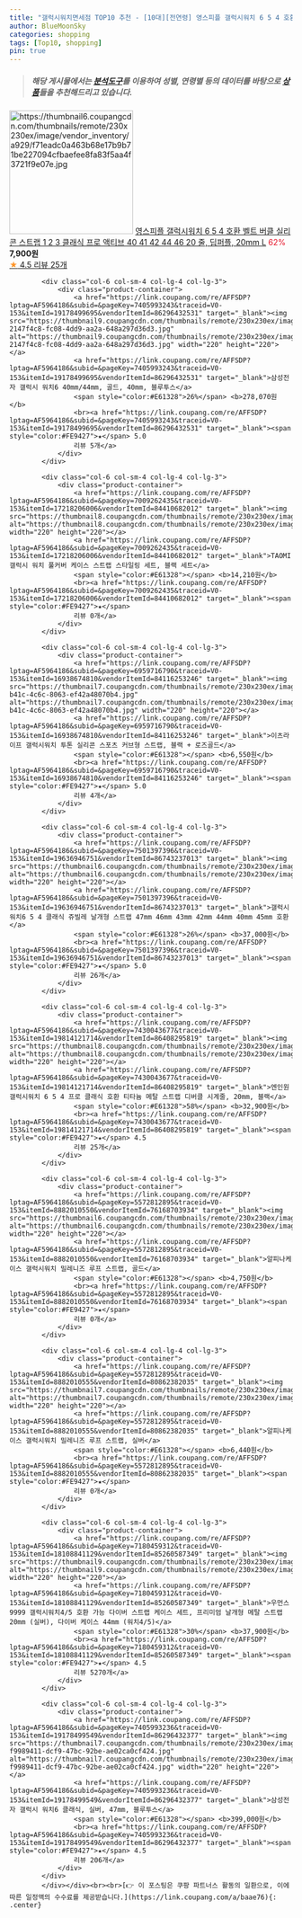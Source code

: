 ```yaml
---
title: "갤럭시워치면세점 TOP10 추천 - [10대][전연령] 영스피플 갤럭시워치 6 5 4 호환 벨트 버클 실리콘 스트랩 1 2 3 클래식 프로 액티브 40 41 42 44 46 20 "
author: BlueMoonSky
categories: shopping
tags: [Top10, shopping]
pin: true
---
```


> ##### 해당 게시물에서는 [**분석도구**](https://itemscout.io/)를 이용하여 **성별**, **연령별** 등의 데이터를 바탕으로 [**상품**](https://link.coupang.com/a/baae76)들을 추천해드리고 있습니다.
<div class="container"><div class="row">
            <div class="col-6 col-sm-4 col-lg-4 col-lg-3">
                <div class="product-container">
                    <a href="https://link.coupang.com/re/AFFSDP?lptag=AF5964186&subid=&pageKey=6209063004&traceid=V0-153&itemId=15307526315&vendorItemId=82527887323" target="_blank"><img src="https://thumbnail6.coupangcdn.com/thumbnails/remote/230x230ex/image/vendor_inventory/a929/f71eadc0a463b68e17b9b71be227094cfbaefee8fa83f5aa4f3721f9e07e.jpg" alt="https://thumbnail6.coupangcdn.com/thumbnails/remote/230x230ex/image/vendor_inventory/a929/f71eadc0a463b68e17b9b71be227094cfbaefee8fa83f5aa4f3721f9e07e.jpg" width="220" height="220"></a>
                    <a href="https://link.coupang.com/re/AFFSDP?lptag=AF5964186&subid=&pageKey=6209063004&traceid=V0-153&itemId=15307526315&vendorItemId=82527887323" target="_blank">영스피플 갤럭시워치 6 5 4 호환 벨트 버클 실리콘 스트랩 1 2 3 클래식 프로 액티브 40 41 42 44 46 20 줄, 딥퍼플, 20mm L</a>
                    <span style="color:#E61328">62%</span> <b>7,900원</b>
                    <br><a href="https://link.coupang.com/re/AFFSDP?lptag=AF5964186&subid=&pageKey=6209063004&traceid=V0-153&itemId=15307526315&vendorItemId=82527887323" target="_blank"><span style="color:#FE9427">★</span> 4.5
                    리뷰 25개</a>
                </div>
            </div>
            
            <div class="col-6 col-sm-4 col-lg-4 col-lg-3">
                <div class="product-container">
                    <a href="https://link.coupang.com/re/AFFSDP?lptag=AF5964186&subid=&pageKey=7405993243&traceid=V0-153&itemId=19178499695&vendorItemId=86296432531" target="_blank"><img src="https://thumbnail9.coupangcdn.com/thumbnails/remote/230x230ex/image/retail/images/586359210520905-2147f4c8-fc08-4dd9-aa2a-648a297d36d3.jpg" alt="https://thumbnail9.coupangcdn.com/thumbnails/remote/230x230ex/image/retail/images/586359210520905-2147f4c8-fc08-4dd9-aa2a-648a297d36d3.jpg" width="220" height="220"></a>
                    <a href="https://link.coupang.com/re/AFFSDP?lptag=AF5964186&subid=&pageKey=7405993243&traceid=V0-153&itemId=19178499695&vendorItemId=86296432531" target="_blank">삼성전자 갤럭시 워치6 40mm/44mm, 골드, 40mm, 블루투스</a>
                    <span style="color:#E61328">26%</span> <b>278,070원</b>
                    <br><a href="https://link.coupang.com/re/AFFSDP?lptag=AF5964186&subid=&pageKey=7405993243&traceid=V0-153&itemId=19178499695&vendorItemId=86296432531" target="_blank"><span style="color:#FE9427">★</span> 5.0
                    리뷰 5개</a>
                </div>
            </div>
            
            <div class="col-6 col-sm-4 col-lg-4 col-lg-3">
                <div class="product-container">
                    <a href="https://link.coupang.com/re/AFFSDP?lptag=AF5964186&subid=&pageKey=7009262435&traceid=V0-153&itemId=17218206006&vendorItemId=84410682012" target="_blank"><img src="https://thumbnail8.coupangcdn.com/thumbnails/remote/230x230ex/image/vendor_inventory/e488/8fee441f4ba243303b0a61028914b1ad8282f3023e2cf8ad36c751bdb12a.jpg" alt="https://thumbnail8.coupangcdn.com/thumbnails/remote/230x230ex/image/vendor_inventory/e488/8fee441f4ba243303b0a61028914b1ad8282f3023e2cf8ad36c751bdb12a.jpg" width="220" height="220"></a>
                    <a href="https://link.coupang.com/re/AFFSDP?lptag=AF5964186&subid=&pageKey=7009262435&traceid=V0-153&itemId=17218206006&vendorItemId=84410682012" target="_blank">TAOMI 갤럭시 워치 풀커버 케이스 스트랩 스타일링 세트, 블랙 세트</a>
                    <span style="color:#E61328"></span> <b>14,210원</b>
                    <br><a href="https://link.coupang.com/re/AFFSDP?lptag=AF5964186&subid=&pageKey=7009262435&traceid=V0-153&itemId=17218206006&vendorItemId=84410682012" target="_blank"><span style="color:#FE9427">★</span> 
                    리뷰 0개</a>
                </div>
            </div>
            
            <div class="col-6 col-sm-4 col-lg-4 col-lg-3">
                <div class="product-container">
                    <a href="https://link.coupang.com/re/AFFSDP?lptag=AF5964186&subid=&pageKey=6959716790&traceid=V0-153&itemId=16938674810&vendorItemId=84116253246" target="_blank"><img src="https://thumbnail7.coupangcdn.com/thumbnails/remote/230x230ex/image/retail/images/2022/11/30/15/5/8cea655a-b41c-4c6c-8063-ef42a48070b4.jpg" alt="https://thumbnail7.coupangcdn.com/thumbnails/remote/230x230ex/image/retail/images/2022/11/30/15/5/8cea655a-b41c-4c6c-8063-ef42a48070b4.jpg" width="220" height="220"></a>
                    <a href="https://link.coupang.com/re/AFFSDP?lptag=AF5964186&subid=&pageKey=6959716790&traceid=V0-153&itemId=16938674810&vendorItemId=84116253246" target="_blank">이츠라이프 갤럭시워치 투톤 실리콘 스포츠 커브형 스트랩, 블랙 + 로즈골드</a>
                    <span style="color:#E61328"></span> <b>6,550원</b>
                    <br><a href="https://link.coupang.com/re/AFFSDP?lptag=AF5964186&subid=&pageKey=6959716790&traceid=V0-153&itemId=16938674810&vendorItemId=84116253246" target="_blank"><span style="color:#FE9427">★</span> 5.0
                    리뷰 4개</a>
                </div>
            </div>
            
            <div class="col-6 col-sm-4 col-lg-4 col-lg-3">
                <div class="product-container">
                    <a href="https://link.coupang.com/re/AFFSDP?lptag=AF5964186&subid=&pageKey=7501397396&traceid=V0-153&itemId=19636946751&vendorItemId=86743237013" target="_blank"><img src="https://thumbnail6.coupangcdn.com/thumbnails/remote/230x230ex/image/vendor_inventory/7514/ceddfc14dee539e8fcd822f07c15feab9d4e826c68be79720c668a4e0fe6.jpg" alt="https://thumbnail6.coupangcdn.com/thumbnails/remote/230x230ex/image/vendor_inventory/7514/ceddfc14dee539e8fcd822f07c15feab9d4e826c68be79720c668a4e0fe6.jpg" width="220" height="220"></a>
                    <a href="https://link.coupang.com/re/AFFSDP?lptag=AF5964186&subid=&pageKey=7501397396&traceid=V0-153&itemId=19636946751&vendorItemId=86743237013" target="_blank">갤럭시워치6 5 4 클래식 쥬빌레 날개형 스트랩 47mm 46mm 43mm 42mm 44mm 40mm 45mm 호환</a>
                    <span style="color:#E61328">26%</span> <b>37,000원</b>
                    <br><a href="https://link.coupang.com/re/AFFSDP?lptag=AF5964186&subid=&pageKey=7501397396&traceid=V0-153&itemId=19636946751&vendorItemId=86743237013" target="_blank"><span style="color:#FE9427">★</span> 5.0
                    리뷰 26개</a>
                </div>
            </div>
            
            <div class="col-6 col-sm-4 col-lg-4 col-lg-3">
                <div class="product-container">
                    <a href="https://link.coupang.com/re/AFFSDP?lptag=AF5964186&subid=&pageKey=7430043677&traceid=V0-153&itemId=19814121714&vendorItemId=86408295819" target="_blank"><img src="https://thumbnail8.coupangcdn.com/thumbnails/remote/230x230ex/image/vendor_inventory/211f/4d6be33e6d1c1ce2c8b151fd07761f266a2c1451e0352d3eb0f38f577681.jpg" alt="https://thumbnail8.coupangcdn.com/thumbnails/remote/230x230ex/image/vendor_inventory/211f/4d6be33e6d1c1ce2c8b151fd07761f266a2c1451e0352d3eb0f38f577681.jpg" width="220" height="220"></a>
                    <a href="https://link.coupang.com/re/AFFSDP?lptag=AF5964186&subid=&pageKey=7430043677&traceid=V0-153&itemId=19814121714&vendorItemId=86408295819" target="_blank">엔인원 갤럭시워치 6 5 4 프로 클래식 호환 티타늄 메탈 스트랩 디버클 시계줄, 20mm, 블랙</a>
                    <span style="color:#E61328">58%</span> <b>32,900원</b>
                    <br><a href="https://link.coupang.com/re/AFFSDP?lptag=AF5964186&subid=&pageKey=7430043677&traceid=V0-153&itemId=19814121714&vendorItemId=86408295819" target="_blank"><span style="color:#FE9427">★</span> 4.5
                    리뷰 25개</a>
                </div>
            </div>
            
            <div class="col-6 col-sm-4 col-lg-4 col-lg-3">
                <div class="product-container">
                    <a href="https://link.coupang.com/re/AFFSDP?lptag=AF5964186&subid=&pageKey=5572812895&traceid=V0-153&itemId=8882010550&vendorItemId=76168703934" target="_blank"><img src="https://thumbnail6.coupangcdn.com/thumbnails/remote/230x230ex/image/rs_quotation_api/vsxuerpi/1910c5cc7e2f44e2b9f8482feb7c5d68.jpg" alt="https://thumbnail6.coupangcdn.com/thumbnails/remote/230x230ex/image/rs_quotation_api/vsxuerpi/1910c5cc7e2f44e2b9f8482feb7c5d68.jpg" width="220" height="220"></a>
                    <a href="https://link.coupang.com/re/AFFSDP?lptag=AF5964186&subid=&pageKey=5572812895&traceid=V0-153&itemId=8882010550&vendorItemId=76168703934" target="_blank">알피나케이스 갤럭시워치 밀레니즈 루프 스트랩, 골드</a>
                    <span style="color:#E61328"></span> <b>4,750원</b>
                    <br><a href="https://link.coupang.com/re/AFFSDP?lptag=AF5964186&subid=&pageKey=5572812895&traceid=V0-153&itemId=8882010550&vendorItemId=76168703934" target="_blank"><span style="color:#FE9427">★</span> 
                    리뷰 0개</a>
                </div>
            </div>
            
            <div class="col-6 col-sm-4 col-lg-4 col-lg-3">
                <div class="product-container">
                    <a href="https://link.coupang.com/re/AFFSDP?lptag=AF5964186&subid=&pageKey=5572812895&traceid=V0-153&itemId=8882010555&vendorItemId=80862382035" target="_blank"><img src="https://thumbnail7.coupangcdn.com/thumbnails/remote/230x230ex/image/vendor_inventory/75f1/3a440d9dc7fed82fbacb18b16eeb5467ccc2414db6a4520bad4652604e8f.jpg" alt="https://thumbnail7.coupangcdn.com/thumbnails/remote/230x230ex/image/vendor_inventory/75f1/3a440d9dc7fed82fbacb18b16eeb5467ccc2414db6a4520bad4652604e8f.jpg" width="220" height="220"></a>
                    <a href="https://link.coupang.com/re/AFFSDP?lptag=AF5964186&subid=&pageKey=5572812895&traceid=V0-153&itemId=8882010555&vendorItemId=80862382035" target="_blank">알피나케이스 갤럭시워치 밀레니즈 루프 스트랩, 실버</a>
                    <span style="color:#E61328"></span> <b>6,440원</b>
                    <br><a href="https://link.coupang.com/re/AFFSDP?lptag=AF5964186&subid=&pageKey=5572812895&traceid=V0-153&itemId=8882010555&vendorItemId=80862382035" target="_blank"><span style="color:#FE9427">★</span> 
                    리뷰 0개</a>
                </div>
            </div>
            
            <div class="col-6 col-sm-4 col-lg-4 col-lg-3">
                <div class="product-container">
                    <a href="https://link.coupang.com/re/AFFSDP?lptag=AF5964186&subid=&pageKey=7180459312&traceid=V0-153&itemId=18108841129&vendorItemId=85260587349" target="_blank"><img src="https://thumbnail9.coupangcdn.com/thumbnails/remote/230x230ex/image/vendor_inventory/a8f9/9ef961fe2db0813fc8b02ace0db7b25c25794188a53d747b83b4e55421b0.jpg" alt="https://thumbnail9.coupangcdn.com/thumbnails/remote/230x230ex/image/vendor_inventory/a8f9/9ef961fe2db0813fc8b02ace0db7b25c25794188a53d747b83b4e55421b0.jpg" width="220" height="220"></a>
                    <a href="https://link.coupang.com/re/AFFSDP?lptag=AF5964186&subid=&pageKey=7180459312&traceid=V0-153&itemId=18108841129&vendorItemId=85260587349" target="_blank">우먼스9999 갤럭시워치4/5 호환 가능 다이버 스트랩 케이스 세트, 프리미엄 날개형 메탈 스트랩 20mm (실버), 다이버 케이스 44mm (워치4/5)</a>
                    <span style="color:#E61328">30%</span> <b>37,900원</b>
                    <br><a href="https://link.coupang.com/re/AFFSDP?lptag=AF5964186&subid=&pageKey=7180459312&traceid=V0-153&itemId=18108841129&vendorItemId=85260587349" target="_blank"><span style="color:#FE9427">★</span> 4.5
                    리뷰 5270개</a>
                </div>
            </div>
            
            <div class="col-6 col-sm-4 col-lg-4 col-lg-3">
                <div class="product-container">
                    <a href="https://link.coupang.com/re/AFFSDP?lptag=AF5964186&subid=&pageKey=7405993236&traceid=V0-153&itemId=19178499549&vendorItemId=86296432377" target="_blank"><img src="https://thumbnail7.coupangcdn.com/thumbnails/remote/230x230ex/image/retail/images/5896127511385871-f9989411-dcf9-47bc-92be-ae02ca0cf424.jpg" alt="https://thumbnail7.coupangcdn.com/thumbnails/remote/230x230ex/image/retail/images/5896127511385871-f9989411-dcf9-47bc-92be-ae02ca0cf424.jpg" width="220" height="220"></a>
                    <a href="https://link.coupang.com/re/AFFSDP?lptag=AF5964186&subid=&pageKey=7405993236&traceid=V0-153&itemId=19178499549&vendorItemId=86296432377" target="_blank">삼성전자 갤럭시 워치6 클래식, 실버, 47mm, 블루투스</a>
                    <span style="color:#E61328"></span> <b>399,000원</b>
                    <br><a href="https://link.coupang.com/re/AFFSDP?lptag=AF5964186&subid=&pageKey=7405993236&traceid=V0-153&itemId=19178499549&vendorItemId=86296432377" target="_blank"><span style="color:#FE9427">★</span> 4.5
                    리뷰 206개</a>
                </div>
            </div>
            </div></div><br><br>[👉 이 포스팅은 쿠팡 파트너스 활동의 일환으로, 이에 따른 일정액의 수수료를 제공받습니다.](https://link.coupang.com/a/baae76){: .center}